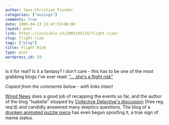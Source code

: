 ```yaml
---
author: Jens-Christian Fischer
categories: ["musings"]
comments: true
date: 2003-04-23 13:47:53+00:00
layout: post
link: https://invisible.ch/2003/04/23/flight-risk/
slug: flight-risk
tags: ["blog"]
title: Flight Risk
type: post
wordpress_id: 59
---
```


Is it for real? Is it a fantasy? I don't care - this has to be one of the most grabbing blogs I've ever read: ["... she's a flight risk"](https://www.aflightrisk.blogspot.com/)

  


_Copied from the comments below - with links intact_  

[Wired News](https://www.wired.com/news/culture/0,1284,58754,00.html) does a good job of recapping the events so far, and the author of the blog "Isabella" stopped by [Collective Detective's discussion](https://www.collectivedetective.org/campaign/lounge/discussion/849) (free reg. req'd) and candidly answered many skeptics questions.  The 
blog of a [drunken animated puzzle piece](https://www.puzzylogic.com/blog/archives/2003/05_07_000017.php) has even begun spoofing it, a true sign of meme status.
